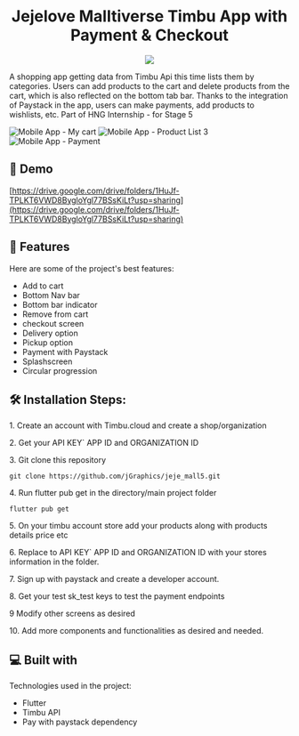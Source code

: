 <h1 align="center" id="title">Jejelove Malltiverse Timbu App with Payment & Checkout</h1>

<p align="center"><img src="<video autoplay>
  <source src="(https://github.com/user-attachments/assets/08c0a0fd-5f59-4fbb-b1a1-c1df7da050b3)" type="video/mp4">
</video>

</p>

<p id="description">A shopping app getting data from Timbu Api this time lists them by categories. Users can add products to the cart and delete products from the cart, which is also reflected on the bottom tab bar. Thanks to the integration of Paystack in the app, users can make payments, add products to wishlists, etc.
Part of HNG Internship - for Stage 5 </p>

![Mobile App - My cart](https://github.com/user-attachments/assets/dba61c7e-572d-42fe-a441-964693a5ac81)
![Mobile App - Product List 3](https://github.com/user-attachments/assets/35a6e7b2-8bcf-4d8b-ab75-fe9b291eb6ec)
![Mobile App - Payment](https://github.com/user-attachments/assets/22598232-8b82-45ab-9c29-fcd97adceb6d)


<h2>🚀 Demo</h2>

[https://drive.google.com/drive/folders/1HuJf-TPLKT6VWD8BygloYgl77BSsKiLt?usp=sharing](https://drive.google.com/drive/folders/1HuJf-TPLKT6VWD8BygloYgl77BSsKiLt?usp=sharing)

  
  
<h2>🧐 Features</h2>

Here are some of the project's best features:

*   Add to cart
*   Bottom Nav bar
*   Bottom bar indicator
*   Remove from cart
*   checkout screen
*   Delivery option
*   Pickup option
*   Payment with Paystack
*   Splashscreen
*   Circular progression

  <h2>🛠️ Installation Steps:</h2>

<p>1. Create an account with Timbu.cloud and create a shop/organization</p>

<p>2. Get your API KEY` APP ID and ORGANIZATION ID</p>

<p>3. Git clone this repository</p>

```
git clone https://github.com/jGraphics/jeje_mall5.git
```

<p>4. Run flutter pub get in the directory/main project folder</p>

```
flutter pub get
```

<p>5. On your timbu account store add your products along with products details price etc</p>

<p>6. Replace to API KEY` APP ID and ORGANIZATION ID with your stores information in the folder.</p>

<p> 7. Sign up with paystack and create a developer account.</>
<p> 8. Get your test sk_test keys to test the payment endpoints </>

<p>9 Modify other screens as desired</p>

<p>10. Add more components and functionalities as desired and needed.</p>
  
<h2>💻 Built with</h2>

Technologies used in the project:

*   Flutter
*   Timbu API
*   Pay with paystack dependency

